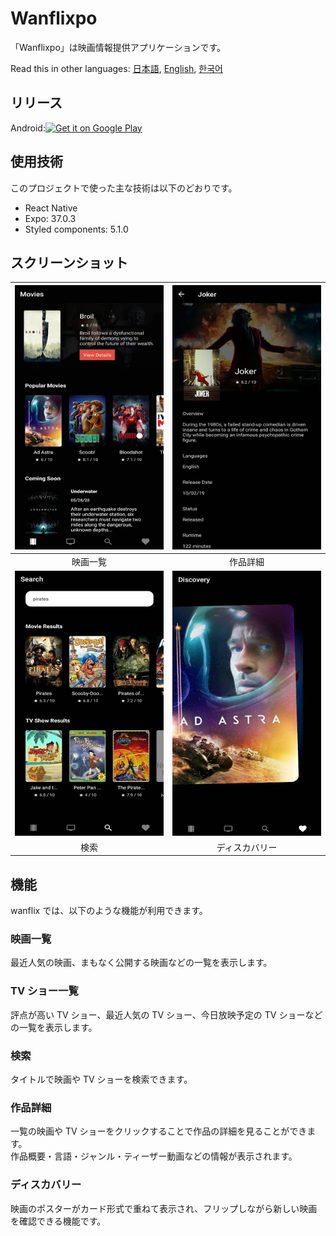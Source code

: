 # Wanflixpo

「Wanflixpo」は映画情報提供アプリケーションです。

Read this in other languages: [日本語](./README.md), [English](./README.en.md), [한국어](./README.ko.md)

## リリース

<div style="display: flex; align-items: center;">
    Android: <a href='https://play.google.com/store/apps/details?id=com.devyun.wanflixpo&hl=en&gl=US&pcampaignid=pcampaignidMKT-Other-global-all-co-prtnr-py-PartBadge-Mar2515-1'><img width="150" alt='Get it on Google Play' src='https://play.google.com/intl/en_us/badges/static/images/badges/en_badge_web_generic.png'/></a>
</div>

## 使用技術

このプロジェクトで使った主な技術は以下のどおりです。

- React Native
- Expo: 37.0.3
- Styled components: 5.1.0

## スクリーンショット

| <img src="./assets/screenshots/movies.jpg" alt="drawing" width="300"/> |  <img src="./assets/screenshots/detail.jpg" alt="drawing" width="300"/>   |
| :--------------------------------------------------------------------: | :-----------------------------------------------------------------------: |
|                                映画一覧                                |                                 作品詳細                                  |
| <img src="./assets/screenshots/search.jpg" alt="drawing" width="300"/> | <img src="./assets/screenshots/discovery.jpg" alt="drawing" width="300"/> |
|                                  検索                                  |                              ディスカバリー                               |

## 機能

wanflix では、以下のような機能が利用できます。

### 映画一覧

最近人気の映画、まもなく公開する映画などの一覧を表示します。

### TV ショー一覧

評点が高い TV ショー、最近人気の TV ショー、今日放映予定の TV ショーなどの一覧を表示します。

### 検索

タイトルで映画や TV ショーを検索できます。

### 作品詳細

一覧の映画や TV ショーをクリックすることで作品の詳細を見ることができます。\
作品概要・言語・ジャンル・ティーザー動画などの情報が表示されます。

### ディスカバリー

映画のポスターがカード形式で重ねて表示され、フリップしながら新しい映画を確認できる機能です。

